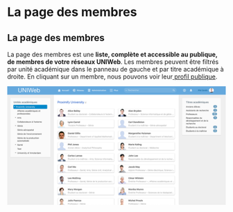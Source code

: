 # La page des membres

## La page des membres

La page des membres est une **liste, complète et accessible au publique, de membres de votre réseaux UNIWeb**. Les membres peuvent être filtrés par unité académique dans le panneau de gauche et par titre académique à droite. En cliquant sur un membre, nous pouvons voir leur[ profil publique](../networking-on-uniweb/filling-out-your-public-profile.md).

![](../.gitbook/assets/screen-shot-2020-05-07-at-11.50.53-am.png)

